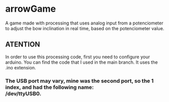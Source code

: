 # arrowGame
A game made with processing that uses analog input from a potenciometer to adjust the bow inclination in real time, based on the potenciometer value.

## ATENTION
In order to use this processing code, first you need to configure your arduino.
You can find the code that I used in the main branch.
It uses the .ino extension.

### The USB port may vary, mine was the second port, so the 1 index, and had the following name: <br> /dev/ttyUSB0.
